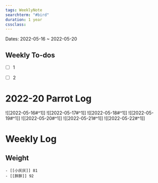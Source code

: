 ```yaml
---
tags: WeeklyNote
searchterm: "#bird"
duration: 1 year
cssclass: 
---
```


Dates: 2022-05-16 ~ 2022-05-20

## Weekly To-dos
- [ ] 1
- [ ] 2


# 2022-20 Parrot Log
![[2022-05-16#^1]] 
![[2022-05-17#^1]] 
![[2022-05-18#^1]] 
![[2022-05-19#^1]] 
![[2022-05-20#^1]] 
![[2022-05-21#^1]] 
![[2022-05-22#^1]] 

# Weekly Log
## Weight
```ad-kanban
- [[小灰灰]] 81
- [[胖胖]] 92
```
